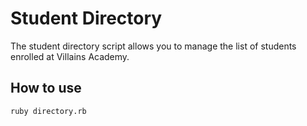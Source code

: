 # Student Directory #

The student directory script allows you to manage the list of students enrolled at 
Villains Academy.

## How to use ##

```shell
ruby directory.rb
```
